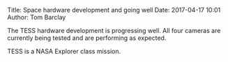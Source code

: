 Title: Space hardware development and going well
Date: 2017-04-17 10:01
Author: Tom Barclay

The TESS hardware development is progressing well. All four cameras are currently being tested and are performing as expected. 

TESS is a NASA Explorer class mission.